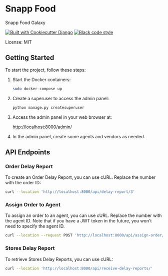 # Snapp Food

Snapp Food Galaxy

[![Built with Cookiecutter Django](https://img.shields.io/badge/built%20with-Cookiecutter%20Django-ff69b4.svg?logo=cookiecutter)](https://github.com/cookiecutter/cookiecutter-django/)
[![Black code style](https://img.shields.io/badge/code%20style-black-000000.svg)](https://github.com/ambv/black)

License: MIT

## Getting Started

To start the project, follow these steps:

1. Start the Docker containers:

    ```bash
    sudo docker-compose up
    ```

2. Create a superuser to access the admin panel:

    ```bash
    python manage.py createsuperuser
    ```

3. Access the admin panel in your web browser at:

    [http://localhost:8000/admin/](http://localhost:8000/admin/)

4. In the admin panel, create some agents and vendors as needed.

## API Endpoints

### Order Delay Report

To create an Order Delay Report, you can use cURL. Replace the number with the order ID:

```bash
curl --location 'http://localhost:8000/api/delay-report/3'
```

### Assign Order to Agent

To assign an order to an agent, you can use cURL. Replace the number with the agent ID. Note that if you have a JWT token in the future, you won't need to specify the agent ID.

```bash
curl --location --request POST 'http://localhost:8000/api/assign-order/1'
```

### Stores Delay Report

To retrieve Stores Delay Reports, you can use cURL:

```bash
curl --location 'http://localhost:8000/api/receive-delay-reports/'
```
